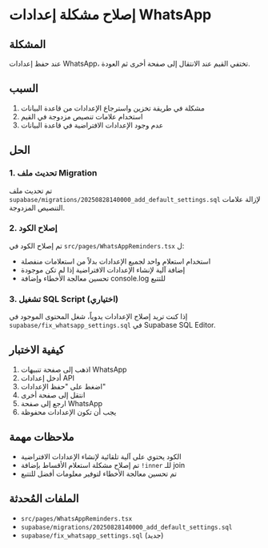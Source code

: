 # إصلاح مشكلة إعدادات WhatsApp

## المشكلة
عند حفظ إعدادات WhatsApp، تختفي القيم عند الانتقال إلى صفحة أخرى ثم العودة.

## السبب
1. مشكلة في طريقة تخزين واسترجاع الإعدادات من قاعدة البيانات
2. استخدام علامات تنصيص مزدوجة في القيم
3. عدم وجود الإعدادات الافتراضية في قاعدة البيانات

## الحل

### 1. تحديث ملف Migration
تم تحديث ملف `supabase/migrations/20250828140000_add_default_settings.sql` لإزالة علامات التنصيص المزدوجة.

### 2. إصلاح الكود
تم إصلاح الكود في `src/pages/WhatsAppReminders.tsx` ل:
- استخدام استعلام واحد لجميع الإعدادات بدلاً من استعلامات منفصلة
- إضافة آلية لإنشاء الإعدادات الافتراضية إذا لم تكن موجودة
- تحسين معالجة الأخطاء وإضافة console.log للتتبع

### 3. تشغيل SQL Script (اختياري)
إذا كنت تريد إصلاح الإعدادات يدوياً، شغل المحتوى الموجود في `supabase/fix_whatsapp_settings.sql` في Supabase SQL Editor.

## كيفية الاختبار

1. اذهب إلى صفحة تنبيهات WhatsApp
2. أدخل إعدادات API
3. اضغط على "حفظ الإعدادات"
4. انتقل إلى صفحة أخرى
5. ارجع إلى صفحة WhatsApp
6. يجب أن تكون الإعدادات محفوظة

## ملاحظات مهمة

- الكود يحتوي على آلية تلقائية لإنشاء الإعدادات الافتراضية
- تم إصلاح مشكلة استعلام الأقساط بإضافة `!inner` للـ join
- تم تحسين معالجة الأخطاء لتوفير معلومات أفضل للتتبع

## الملفات المُحدثة

- `src/pages/WhatsAppReminders.tsx`
- `supabase/migrations/20250828140000_add_default_settings.sql`
- `supabase/fix_whatsapp_settings.sql` (جديد)
